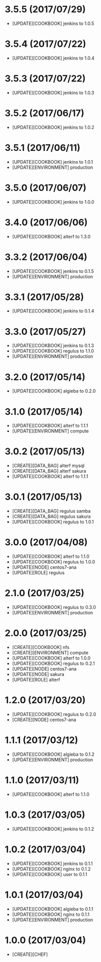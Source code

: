 # 3.5.5 (2017/07/29)
- [UPDATE][COOKBOOK] jenkins to 1.0.5

# 3.5.4 (2017/07/22)
- [UPDATE][COOKBOOK] jenkins to 1.0.4

# 3.5.3 (2017/07/22)
- [UPDATE][COOKBOOK] jenkins to 1.0.3

# 3.5.2 (2017/06/17)
- [UPDATE][COOKBOOK] jenkins to 1.0.2

# 3.5.1 (2017/06/11)
- [UPDATE][COOKBOOK] jenkins to 1.0.1
- [UPDATE][ENVIRONMENT] production

# 3.5.0 (2017/06/07)
- [UPDATE][COOKBOOK] jenkins to 1.0.0

# 3.4.0 (2017/06/06)
- [UPDATE][COOKBOOK] alterf to 1.3.0

# 3.3.2 (2017/06/04)
- [UPDATE][COOKBOOK] jenkins to 0.1.5
- [UPDATE][ENVIRONMENT] production

# 3.3.1 (2017/05/28)
- [UPDATE][COOKBOOK] jenkins to 0.1.4

# 3.3.0 (2017/05/27)
- [UPDATE][COOKBOOK] jenkins to 0.1.3
- [UPDATE][COOKBOOK] regulus to 1.1.0
- [UPDATE][ENVIRONMENT] production

# 3.2.0 (2017/05/14)
- [UPDATE][COOKBOOK] algieba to 0.2.0

# 3.1.0 (2017/05/14)
- [UPDATE][COOKBOOK] alterf to 1.1.1
- [UPDATE][ENVIRONMENT] compute

# 3.0.2 (2017/05/13)
- [CREATE][DATA_BAG] alterf mysql
- [CREATE][DATA_BAG] alterf sakura
- [UPDATE][COOKBOOK] alterf to 1.1.1

# 3.0.1 (2017/05/13)
- [CREATE][DATA_BAG] regulus samba
- [CREATE][DATA_BAG] regulus sakura
- [UPDATE][COOKBOOK] regulus to 1.0.1

# 3.0.0 (2017/04/08)
- [UPDATE][COOKBOOK] alterf to 1.1.0
- [UPDATE][COOKBOOK] regulus to 1.0.0
- [UPDATE][NODE] centos7-ana
- [UPDATE][ROLE] regulus

# 2.1.0 (2017/03/25)
- [UPDATE][COOKBOOK] regulus to 0.3.0
- [UPDATE][ENVIRONMENT] production

# 2.0.0 (2017/03/25)
- [CREATE][COOKBOOK] nfs
- [CREATE][ENVIRONMENT] compute
- [UPDATE][COOKBOOK] alterf to 1.0.0
- [UPDATE][COOKBOOK] regulus to 0.2.1
- [UPDATE][NODE] centos7-ana
- [UPDATE][NODE] sakura
- [UPDATE][ROLE] alterf

# 1.2.0 (2017/03/20)
- [UPDATE][COOKBOOK] regulus to 0.2.0
- [CREATE][NODE] centos7-ana

# 1.1.1 (2017/03/12)
- [UPDATE][COOKBOOK] algieba to 0.1.2
- [UPDATE][ENVIRONMENT] production

# 1.1.0 (2017/03/11)
- [UPDATE][COOKBOOK] alterf to 1.1.0

# 1.0.3 (2017/03/05)
- [UPDATE][COOKBOOK] jenkins to 0.1.2

# 1.0.2 (2017/03/04)
- [UPDATE][COOKBOOK] jenkins to 0.1.1
- [UPDATE][COOKBOOK] nginx to 0.1.2
- [UPDATE][COOKBOOK] user to 0.1.1

# 1.0.1 (2017/03/04)
- [UPDATE][COOKBOOK] algieba to 0.1.1
- [UPDATE][COOKBOOK] nginx to 0.1.1
- [UPDATE][ENVIRONMENT] production

# 1.0.0 (2017/03/04)
- [CREATE][CHEF]
